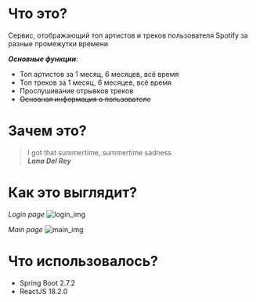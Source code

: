 # Что это?
Сервис, отображающий топ артистов и треков пользователя Spotify за разные промежутки времени

***Основные функции***:
- Топ артистов за 1 месяц, 6 месяцев, всё время
- Топ треков за 1 месяц, 6 месяцев, всё время
- Прослушивание  отрывков треков
- ~~Основная информация о пользователе~~

# Зачем это?
> I got that summertime, summertime sadness \
>                           ***Lana Del Rey***

# Как это выглядит?

*Login page*
![login_img](https://i.imgur.com/7d4cSWP.png)

*Main page*
![main_img](https://i.imgur.com/9fO8U6h.png)

# Что использовалось?
- Spring Boot 2.7.2
- ReactJS 18.2.0